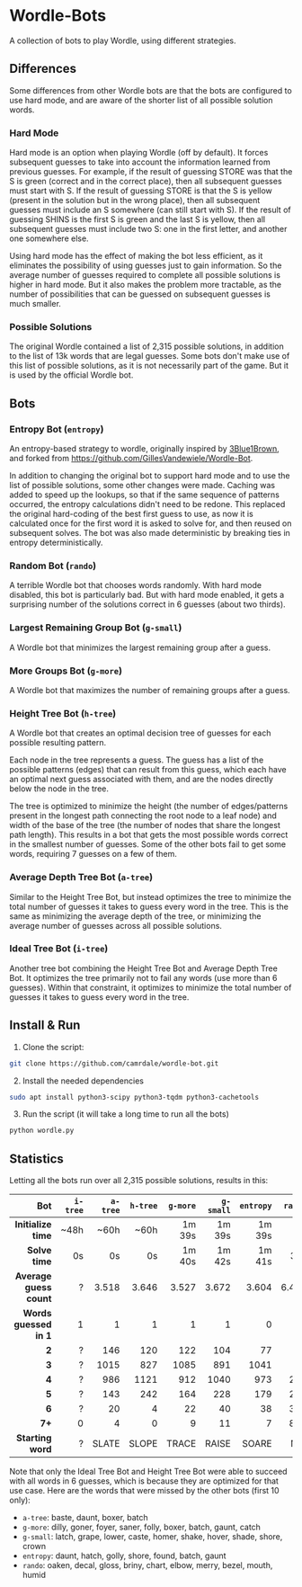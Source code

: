 # Wordle-Bots

A collection of bots to play Wordle, using different strategies.

## Differences

Some differences from other Wordle bots are that the bots are configured to use
hard mode, and are aware of the shorter list of all possible solution words.

### Hard Mode

Hard mode is an option when playing Wordle (off by default). It forces
subsequent guesses to take into account the information learned from previous
guesses. For example, if the result of guessing STORE was that the S is green
(correct and in the correct place), then all subsequent guesses must start with
S. If the result of guessing STORE is that the S is yellow (present in the
solution but in the wrong place), then all subsequent guesses must include an S
somewhere (can still start with S). If the result of guessing SHINS is the first
S is green and the last S is yellow, then all subsequent guesses must include
two S: one in the first letter, and another one somewhere else.

Using hard mode has the effect of making the bot less efficient, as it
eliminates the possibility of using guesses just to gain information. So the
average number of guesses required to complete all possible solutions is higher
in hard mode. But it also makes the problem more tractable, as the number of
possibilities that can be guessed on subsequent guesses is much smaller.

### Possible Solutions

The original Wordle contained a list of 2,315 possible solutions, in addition to
the list of 13k words that are legal guesses. Some bots don't make use of this
list of possible solutions, as it is not necessarily part of the game. But it is
used by the official Wordle bot.

## Bots

### Entropy Bot (`entropy`)

An entropy-based strategy to wordle, originally inspired by
[3Blue1Brown](https://www.youtube.com/watch?v=v68zYyaEmEA), and forked from
<https://github.com/GillesVandewiele/Wordle-Bot>.

In addition to changing the original bot to support hard mode and to use the
list of possible solutions, some other changes were made. Caching was added to
speed up the lookups, so that if the same sequence of patterns occurred, the
entropy calculations didn't need to be redone. This replaced the original
hard-coding of the best first guess to use, as now it is calculated once for the
first word it is asked to solve for, and then reused on subsequent solves. The
bot was also made deterministic by breaking ties in entropy deterministically.

### Random Bot (`rando`)

A terrible Wordle bot that chooses words randomly. With hard mode disabled, this
bot is particularly bad. But with hard mode enabled, it gets a surprising number
of the solutions correct in 6 guesses (about two thirds).

### Largest Remaining Group Bot (`g-small`)

A Wordle bot that minimizes the largest remaining group after a guess.

### More Groups Bot (`g-more`)

A Wordle bot that maximizes the number of remaining groups after a guess.

### Height Tree Bot (`h-tree`)

A Wordle bot that creates an optimal decision tree of guesses for each possible
resulting pattern.

Each node in the tree represents a guess. The guess has a list of the possible
patterns (edges) that can result from this guess, which each have an optimal
next guess associated with them, and are the nodes directly below the node in
the tree.

The tree is optimized to minimize the height (the number of edges/patterns
present in the longest path connecting the root node to a leaf node) and width
of the base of the tree (the number of nodes that share the longest path
length). This results in a bot that gets the most possible words correct in the
smallest number of guesses. Some of the other bots fail to get some words,
requiring 7 guesses on a few of them.

### Average Depth Tree Bot (`a-tree`)

Similar to the Height Tree Bot, but instead optimizes the tree to minimize the
total number of guesses it takes to guess every word in the tree. This is the
same as minimizing the average depth of the tree, or minimizing the average
number of guesses across all possible solutions.

### Ideal Tree Bot (`i-tree`)

Another tree bot combining the Height Tree Bot and Average Depth Tree Bot. It
optimizes the tree primarily not to fail any words (use more than 6 guesses).
Within that constraint, it optimizes to minimize the total number of guesses it
takes to guess every word in the tree.

## Install & Run

1. Clone the script:

```bash
git clone https://github.com/camrdale/wordle-bot.git
```

2. Install the needed dependencies

```bash
sudo apt install python3-scipy python3-tqdm python3-cachetools
```

3. Run the script (it will take a long time to run all the bots)

```bash
python wordle.py
```

## Statistics

Letting all the bots run over all 2,315 possible solutions, results in this:

|                 **Bot** | `i-tree` | `a-tree` | `h-tree` | `g-more` | `g-small` | `entropy` | `rando` |
| ----------------------: | -------: | -------: | -------: | -------: | --------: | --------: | ------: |
|     **Initialize time** |     ~48h |     ~60h |     ~60h |   1m 39s |    1m 39s |    1m 39s |      0s |
|          **Solve time** |       0s |       0s |       0s |   1m 40s |    1m 42s |    1m 41s |     38s |
| **Average guess count** |        ? |    3.518 |    3.646 |    3.527 |     3.672 |     3.604 |   6.443 |
|  **Words guessed in 1** |        1 |        1 |        1 |        1 |         1 |         0 |       0 |
|                   **2** |        ? |      146 |      120 |      122 |       104 |        77 |      35 |
|                   **3** |        ? |     1015 |      827 |     1085 |       891 |      1041 |      89 |
|                   **4** |        ? |      986 |     1121 |      912 |      1040 |       973 |     223 |
|                   **5** |        ? |      143 |      242 |      164 |       228 |       179 |     270 |
|                   **6** |        ? |       20 |        4 |       22 |        40 |        38 |     309 |
|                  **7+** |        0 |        4 |        0 |        9 |        11 |         7 |     843 |
|       **Starting word** |        ? |    SLATE |    SLOPE |    TRACE |     RAISE |     SOARE |     N/A |

Note that only the Ideal Tree Bot and Height Tree Bot were able to succeed with
all words in 6 guesses, which is because they are optimized for that use case.
Here are the words that were missed by the other bots (first 10 only):

- `a-tree`: baste, daunt, boxer, batch
- `g-more`: dilly, goner, foyer, saner, folly, boxer, batch, gaunt, catch
- `g-small`: latch, grape, lower, caste, homer, shake, hover, shade, shore,
  crown
- `entropy`: daunt, hatch, golly, shore, found, batch, gaunt
- `rando`: oaken, decal, gloss, briny, chart, elbow, merry, bezel, mouth, humid
